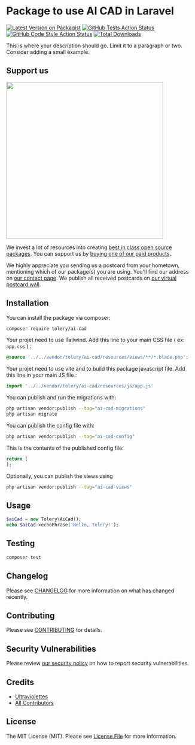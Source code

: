 # Package to use AI CAD in Laravel

[![Latest Version on Packagist](https://img.shields.io/packagist/v/tolery/ai-cad.svg?style=flat-square)](https://packagist.org/packages/tolery/ai-cad)
[![GitHub Tests Action Status](https://img.shields.io/github/actions/workflow/status/tolery/ai-cad/run-tests.yml?branch=main&label=tests&style=flat-square)](https://github.com/tolery/ai-cad/actions?query=workflow%3Arun-tests+branch%3Amain)
[![GitHub Code Style Action Status](https://img.shields.io/github/actions/workflow/status/tolery/ai-cad/fix-php-code-style-issues.yml?branch=main&label=code%20style&style=flat-square)](https://github.com/tolery/ai-cad/actions?query=workflow%3A"Fix+PHP+code+style+issues"+branch%3Amain)
[![Total Downloads](https://img.shields.io/packagist/dt/tolery/ai-cad.svg?style=flat-square)](https://packagist.org/packages/tolery/ai-cad)

This is where your description should go. Limit it to a paragraph or two. Consider adding a small example.

## Support us

[<img src="https://github-ads.s3.eu-central-1.amazonaws.com/ai-cad.jpg?t=1" width="419px" />](https://spatie.be/github-ad-click/ai-cad)

We invest a lot of resources into creating [best in class open source packages](https://spatie.be/open-source). You can support us by [buying one of our paid products](https://spatie.be/open-source/support-us).

We highly appreciate you sending us a postcard from your hometown, mentioning which of our package(s) you are using. You'll find our address on [our contact page](https://spatie.be/about-us). We publish all received postcards on [our virtual postcard wall](https://spatie.be/open-source/postcards).

## Installation

You can install the package via composer:

```bash
composer require tolery/ai-cad
```

Your projet need to use Tailwind. Add this line to your main CSS file ( ex: `app.css` ) : 

```css
@source '../../vendor/tolery/ai-cad/resources/views/**/*.blade.php';
```

Your projet need to use vite and to build this package javascript file. Add this line in your main JS file :

```javascript
import '../../vendor/tolery/ai-cad/resources/js/app.js'
```

You can publish and run the migrations with:

```bash
php artisan vendor:publish --tag="ai-cad-migrations"
php artisan migrate
```

You can publish the config file with:

```bash
php artisan vendor:publish --tag="ai-cad-config"
```

This is the contents of the published config file:

```php
return [
];
```

Optionally, you can publish the views using

```bash
php artisan vendor:publish --tag="ai-cad-views"
```

## Usage

```php
$aiCad = new Tolery\AiCad();
echo $aiCad->echoPhrase('Hello, Tolery!');
```

## Testing

```bash
composer test
```

## Changelog

Please see [CHANGELOG](CHANGELOG.md) for more information on what has changed recently.

## Contributing

Please see [CONTRIBUTING](CONTRIBUTING.md) for details.

## Security Vulnerabilities

Please review [our security policy](../../security/policy) on how to report security vulnerabilities.

## Credits

- [Ultraviolettes](https://github.com/UV)
- [All Contributors](../../contributors)

## License

The MIT License (MIT). Please see [License File](LICENSE.md) for more information.
